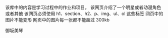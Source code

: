 该库中的内容是学习过程中的作业和项目。
该网页介绍了一个明星或者动漫角色或者其他
该网页必须使用 h1、section、h2、p、img、ul、ol 这些标签
网页中的图片不能变形
网页中的图片每一张都不能超过 300kb

御坂美琴